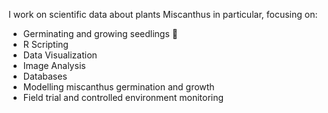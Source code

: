 I work on scientific data about plants Miscanthus in particular, focusing on:
- Germinating and growing seedlings 🌱
- R Scripting
- Data Visualization
- Image Analysis
- Databases 
- Modelling miscanthus germination and growth 
- Field trial and controlled environment monitoring 

